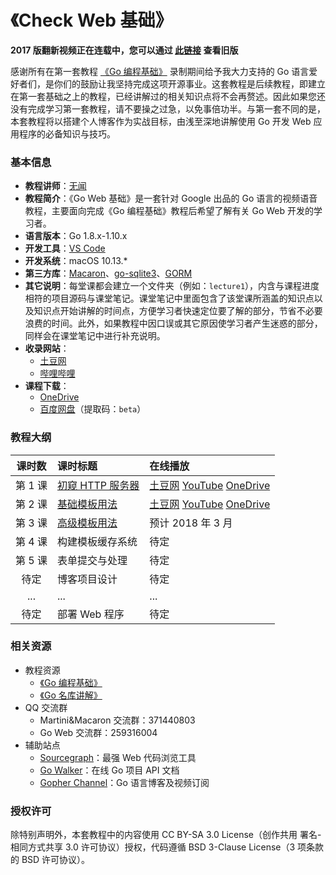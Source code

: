 《Check Web 基础》
=================

**2017 版翻新视频正在连载中，您可以通过 [此链接](https://github.com/Unknwon/go-web-foundation/tree/v1) 查看旧版**

感谢所有在第一套教程 [《Go 编程基础》](https://github.com/Unknwon/go-fundamental-programming) 录制期间给予我大力支持的 Go 语言爱好者们，是你们的鼓励让我坚持完成这项开源事业。这套教程是后续教程，即建立在第一套基础之上的教程，已经讲解过的相关知识点将不会再赘述。因此如果您还没有完成学习第一套教程，请不要操之过急，以免事倍功半。与第一套不同的是，本套教程将以搭建个人博客作为实战目标，由浅至深地讲解使用 Go 开发 Web 应用程序的必备知识与技巧。

### 基本信息

- **教程讲师**：[无闻](https://about.me/unknwon)
- **教程简介**：《Go Web 基础》是一套针对 Google 出品的 Go 语言的视频语音教程，主要面向完成《Go 编程基础》教程后希望了解有关 Go Web 开发的学习者。
- **语言版本**：Go 1.8.x-1.10.x
- **开发工具**：[VS Code](https://code.visualstudio.com/)
- **开发系统**：macOS 10.13.*
- **第三方库**：[Macaron](https://github.com/go-macaron/macaron)、[go-sqlite3](https://github.com/mattn/go-sqlite3)、[GORM](https://github.com/jinzhu/gorm)
- **其它说明**：每堂课都会建立一个文件夹（例如：`lecture1`），内含与课程进度相符的项目源码与课堂笔记。课堂笔记中里面包含了该堂课所涵盖的知识点以及知识点开始讲解的时间点，方便学习者快速定位要了解的部分，节省不必要浪费的时间。此外，如果教程中因口误或其它原因使学习者产生迷惑的部分，同样会在课堂笔记中进行补充说明。
- **收录网站**：
	- [土豆网](http://www.tudou.com/plcover/OmtprBJlLyg/)
	- [哔哩哔哩](https://www.bilibili.com/video/av9199603/)
- **课程下载**：
	- [OneDrive](https://1drv.ms/f/s!Ai14jy0H7YfVlCj34k0exwUKuIRF)
	- [百度网盘](https://eyun.baidu.com/s/3pLFGRur)（提取码：`beta`）
	
### 教程大纲

| 课时数 | 课时标题 | 在线播放 |
|:-----:|:--------|:-------|
|第 1 课|[初窥 HTTP 服务器](lecture1)|[土豆网](http://www.tudou.com/programs/view/0MtwzifKOW4/) [YouTube](https://youtu.be/Th95sBL0H3w) [OneDrive](https://onedrive.live.com/embed?cid=D587ED072D8F782D&resid=D587ED072D8F782D%212601&authkey=APcXILeit8u5Q1Y)|
|第 2 课|[基础模板用法](lecture2)|[土豆网](http://www.tudou.com/programs/view/_2pJ9i287xA/) [YouTube](https://www.youtube.com/watch?v=5wM74kL0Qfc) [OneDrive](https://onedrive.live.com/?authkey=%21APfiTR7HBQq4hEU&cid=D587ED072D8F782D&id=D587ED072D8F782D%212602&parId=D587ED072D8F782D%212600&o=OneUp)|
|第 3 课|[高级模板用法](lecture3)|预计 2018 年 3 月|
|第 4 课|构建模板缓存系统|待定|
|第 5 课|表单提交与处理|待定|
|待定|博客项目设计|待定|
|...|...|...|
|待定|部署 Web 程序|待定|

### 相关资源

- 教程资源
	 - [《Go 编程基础》](https://github.com/Unknwon/go-fundamental-programming)
	 - [《Go 名库讲解》](https://github.com/Unknwon/go-rock-libraries-showcases)
- QQ 交流群
	- Martini&Macaron 交流群：371440803
	- Go Web 交流群：259316004
- 辅助站点
	- [Sourcegraph](https://sourcegraph.com/)：最强 Web 代码浏览工具
	- [Go Walker](https://gowalker.org)：在线 Go 项目 API 文档
	- [Gopher Channel](https://toutiao.io/subjects/18929)：Go 语言博客及视频订阅

### 授权许可

除特别声明外，本套教程中的内容使用 CC BY-SA 3.0 License（创作共用 署名-相同方式共享 3.0 许可协议）授权，代码遵循 BSD 3-Clause License（3 项条款的 BSD 许可协议）。
